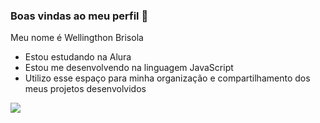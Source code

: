 ### Boas vindas ao meu perfil 💙

Meu nome é Wellingthon Brisola

- Estou estudando na Alura
- Estou me desenvolvendo na linguagem JavaScript
- Utilizo esse espaço para minha organização e compartilhamento dos meus projetos desenvolvidos


![](https://media1.tenor.com/m/I3E2zw2j4vsAAAAC/mr-bean-funny.gif)
